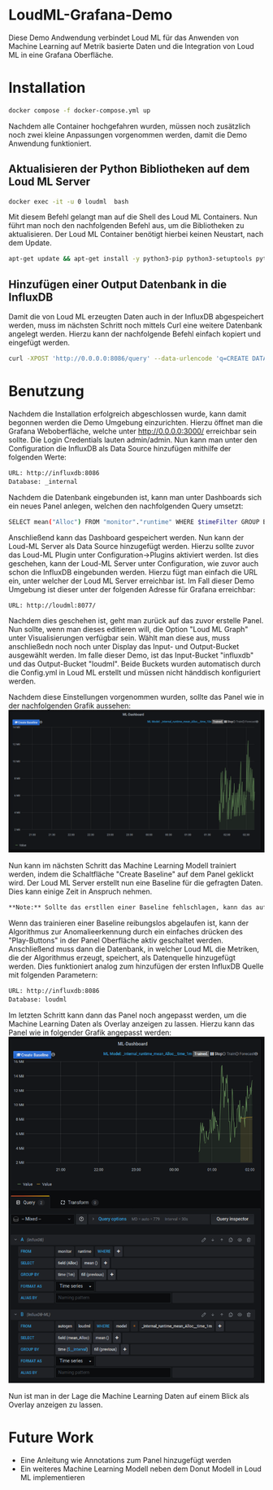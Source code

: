 # LoudML-Grafana-Demo
Diese Demo Andwendung verbindet Loud ML für das Anwenden von Machine Learning auf Metrik basierte Daten und die Integration von Loud ML in eine Grafana Oberfläche.

# Installation

```bash
docker compose -f docker-compose.yml up
```

Nachdem alle Container hochgefahren wurden, müssen noch zusätzlich noch zwei kleine Anpassungen vorgenommen werden, damit die Demo Anwendung funktioniert.

## Aktualisieren der Python Bibliotheken auf dem Loud ML Server

```bash
docker exec -it -u 0 loudml  bash
```
Mit diesem Befehl gelangt man auf die Shell des Loud ML Containers. Nun führt man noch den nachfolgenden Befehl aus, um die Bibliotheken zu aktualisieren. Der Loud ML Container benötigt hierbei keinen Neustart, nach dem Update.

```bash
apt-get update && apt-get install -y python3-pip python3-setuptools python3-dev && apt-get install -y --no-install-recommends build-essential gcc git && apt-get purge -y
```

## Hinzufügen einer Output Datenbank in die InfluxDB

Damit die von Loud ML erzeugten Daten auch in der InfluxDB abgespeichert werden, muss im nächsten Schritt noch mittels Curl eine weitere Datenbank angelegt werden. Hierzu kann der nachfolgende Befehl einfach kopiert und eingefügt werden.

```bash
curl -XPOST 'http://0.0.0.0:8086/query' --data-urlencode 'q=CREATE DATABASE "mydb"'
```

# Benutzung

Nachdem die Installation erfolgreich abgeschlossen wurde, kann damit begonnen werden die Demo Umgebung einzurichten. 
Hierzu öffnet man die Grafana Weboberfläche, welche unter <http://0.0.0.0:3000/> erreichbar sein sollte. Die Login Credentials lauten admin/admin.
Nun kann man unter den Configuration die InfluxDB als Data Source hinzufügen mithilfe der folgenden Werte: 
```bash
URL: http://influxdb:8086
Database: _internal
```
Nachdem die Datenbank eingebunden ist, kann man unter Dashboards sich ein neues Panel anlegen, welchen den nachfolgenden Query umsetzt:

```bash
SELECT mean("Alloc") FROM "monitor"."runtime" WHERE $timeFilter GROUP BY time(1m) fill(previous)
```
Anschließend kann das Dashboard gespeichert werden. Nun kann der Loud-ML Server als Data Source hinzugefügt werden. Hierzu sollte zuvor das Loud-ML Plugin unter Configuration->Plugins aktiviert werden. Ist dies geschehen, kann der Loud-ML Server unter Configuration, wie zuvor auch schon die InfluxDB eingebunden werden. Hierzu fügt man einfach die URL ein, unter welcher der Loud ML Server erreichbar ist. Im Fall dieser Demo Umgebung ist dieser unter der folgenden Adresse für Grafana erreichbar:

```bash
URL: http://loudml:8077/
```
Nachdem dies geschehen ist, geht man zurück auf das zuvor erstelle Panel. Nun sollte, wenn man dieses editieren will, die Option "Loud ML Graph" unter Visualisierungen verfügbar sein. Wählt man diese aus, muss anschließedn noch noch unter Display das Input- und Output-Bucket ausgewählt werden. Im falle dieser Demo, ist das Input-Bucket "influxdb" und das Output-Bucket "loudml". Beide Buckets wurden automatisch durch die Config.yml in Loud ML erstellt und müssen nicht händdisch konfiguriert werden. 

Nachdem diese Einstellungen vorgenommen wurden, sollte das Panel wie in der nachfolgenden Grafik aussehen:
![Loud ML Graph Panel](https://github.com/AlexGrunewald/LoudML-Grafana-Demo/blob/main/img/loudml_dashboard_plugin.png "Loud ML Graph Panel")

Nun kann im nächsten Schritt das Machine Learning Modell trainiert werden, indem die Schaltfläche "Create Baseline" auf dem Panel geklickt wird. Der Loud ML Server erstellt nun eine Baseline für die gefragten Daten. Dies kann einige Zeit in Anspruch nehmen.

```bash
**Note:** Sollte das erstllen einer Baseline fehlschlagen, kann das auf die fehlenden Datenpunkte zurückzuführen sein. Hierzu muss die Demo Umgebung erst eine Weile laufen, damit genügend Daten in der Datenbank vorhanden sind, damit der Algorithmus genügend Ansatzpunkte hat.
```

Wenn das trainieren einer Baseline reibungslos abgelaufen ist, kann der Algorithmus zur Anomalieerkennung durch ein einfaches drücken des "Play-Buttons" in der Panel Oberfläche aktiv geschaltet werden. Anschließend muss dann die Datenbank, in welcher Loud ML die Metriken, die der Algorithmus erzeugt, speichert, als Datenquelle hinzugefügt werden. Dies funktioniert analog zum hinzufügen der ersten InfluxDB Quelle mit folgenden Parametern:

```bash
URL: http://influxdb:8086
Database: loudml
```
Im letzten Schritt kann dann das Panel noch angepasst werden, um die Machine Learning Daten als Overlay anzeigen zu lassen. Hierzu kann das Panel wie in folgender Grafik angepasst werden:
![Loud ML Graph Panel](https://github.com/AlexGrunewald/LoudML-Grafana-Demo/blob/main/img/Screenshot%202021-01-29%20110451.png "Loud ML Graph Panel")

Nun ist man in der Lage die Machine Learning Daten auf einem Blick als Overlay anzeigen zu lassen.

# Future Work
- Eine Anleitung wie Annotations zum Panel hinzugefügt werden
- Ein weiteres Machine Learning Modell neben dem Donut Modell in Loud ML implementieren
